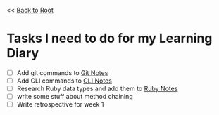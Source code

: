 << [Back to Root](../README.md)

# Tasks I need to do for my Learning Diary

- [ ] Add git commands to [Git Notes](notes/git/README.md)
- [ ] Add CLI commands to [CLI Notes](notes/CLI/README.md)
- [ ] Research Ruby data types and add them to [Ruby Notes](notes/Ruby/README.md)
- [ ] write some stuff about method chaining
- [ ] Write retrospective for week 1   